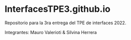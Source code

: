 # InterfacesTPE3.github.io

Repositorio para la 3ra entrega del TPE de interfaces 2022.

Integrantes: Mauro Valerioti & Silvina Herrera
